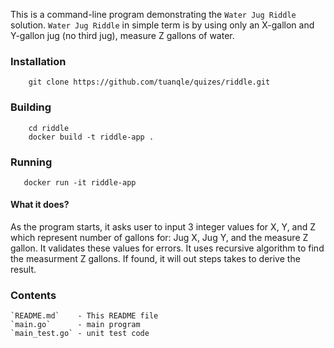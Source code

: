 This is a command-line program demonstrating the `Water Jug Riddle` solution.
`Water Jug Riddle` in simple term is by using only an X-gallon and Y-gallon jug (no third jug),
measure Z gallons of water.

### Installation

```
    git clone https://github.com/tuanqle/quizes/riddle.git
```

### Building

```
    cd riddle
    docker build -t riddle-app .
```

### Running
```
   docker run -it riddle-app
```

#### What it does?

As the program starts, it asks user to input 3 integer values for X, Y, and Z which represent
number of gallons for: Jug X, Jug Y, and the measure Z gallon. It validates these values for
errors. It uses recursive algorithm to find the measurment Z gallons. If found, it will out
steps takes to derive the result.

### Contents

    `README.md`    - This README file
    `main.go`      - main program
    `main_test.go` - unit test code
